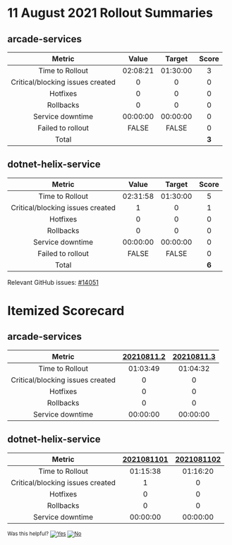 # 11 August 2021 Rollout Summaries

## arcade-services

|              Metric              |   Value  |  Target  |   Score   |
|:--------------------------------:|:--------:|:--------:|:---------:|
| Time to Rollout                  | 02:08:21 | 01:30:00 |     3     |
| Critical/blocking issues created |     0    |    0     |     0     |
| Hotfixes                         |     0    |    0     |     0     |
| Rollbacks                        |     0    |    0     |     0     |
| Service downtime                 | 00:00:00 | 00:00:00 |     0     |
| Failed to rollout                |   FALSE  |   FALSE  |     0     |
| Total                            |          |          |   **3**   |


## dotnet-helix-service

|              Metric              |   Value  |  Target  |   Score   |
|:--------------------------------:|:--------:|:--------:|:---------:|
| Time to Rollout                  | 02:31:58 | 01:30:00 |     5     |
| Critical/blocking issues created |     1    |    0     |     1     |
| Hotfixes                         |     0    |    0     |     0     |
| Rollbacks                        |     0    |    0     |     0     |
| Service downtime                 | 00:00:00 | 00:00:00 |     0     |
| Failed to rollout                |   FALSE  |   FALSE  |     0     |
| Total                            |          |          |   **6**   |

Relevant GitHub issues: [#14051](https://github.com/dotnet/core-eng/issues/14051)
# Itemized Scorecard

## arcade-services

| Metric | [20210811.2](https://dev.azure.com/dnceng/7ea9116e-9fac-403d-b258-b31fcf1bb293/_build/results?buildId=1288264) | [20210811.3](https://dev.azure.com/dnceng/7ea9116e-9fac-403d-b258-b31fcf1bb293/_build/results?buildId=1288365) |
|:-----:|:-----:|:-----:|
| Time to Rollout | 01:03:49 | 01:04:32 |
| Critical/blocking issues created | 0 | 0 |
| Hotfixes | 0 | 0 |
| Rollbacks | 0 | 0 |
| Service downtime | 00:00:00 | 00:00:00 |


## dotnet-helix-service

| Metric | [2021081101](https://dev.azure.com/dnceng/7ea9116e-9fac-403d-b258-b31fcf1bb293/_build/results?buildId=1288270) | [2021081102](https://dev.azure.com/dnceng/7ea9116e-9fac-403d-b258-b31fcf1bb293/_build/results?buildId=1288401) |
|:-----:|:-----:|:-----:|
| Time to Rollout | 01:15:38 | 01:16:20 |
| Critical/blocking issues created | 1 | 0 |
| Hotfixes | 0 | 0 |
| Rollbacks | 0 | 0 |
| Service downtime | 00:00:00 | 00:00:00 |



<!-- Begin Generated Content: Doc Feedback -->
<sub>Was this helpful? [![Yes](https://helix.dot.net/f/ip/5?p=Documentation%5CTeamProcess%5CRollout-Scorecards%5CScorecard_2021-08-11.md)](https://helix.dot.net/f/p/5?p=Documentation%5CTeamProcess%5CRollout-Scorecards%5CScorecard_2021-08-11.md) [![No](https://helix.dot.net/f/in)](https://helix.dot.net/f/n/5?p=Documentation%5CTeamProcess%5CRollout-Scorecards%5CScorecard_2021-08-11.md)</sub>
<!-- End Generated Content-->

